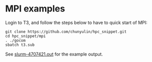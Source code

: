 # MPI examples

Login to T3, and follow the steps below to have to quick start of MPI:

```
git clone https://github.com/chunyulin/hpc_snippet.git
cd hpc_snippet/mpi
. ./gocom
sbatch t3.sub
```

See [slurm-4707421.out](https://github.com/chunyulin/hpc_snippet/blob/master/mpi/slurm-4707421.out) for the example output.

